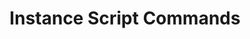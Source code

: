 ---
layout: default
title: Instance Script Commands
nav_order: 2
parent: Instance Scripts
grand_parent: Scripting
---
